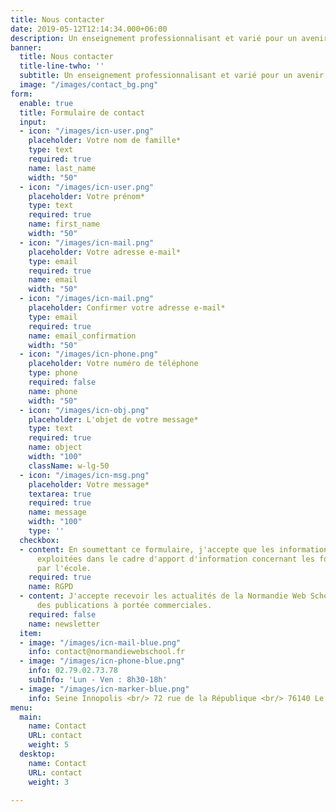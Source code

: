 ```yaml
---
title: Nous contacter
date: 2019-05-12T12:14:34.000+06:00
description: Un enseignement professionnalisant et varié pour un avenir 100% numérique.
banner:
  title: Nous contacter
  title-line-twho: ''
  subtitle: Un enseignement professionnalisant et varié pour un avenir 100% numérique.
  image: "/images/contact_bg.png"
form:
  enable: true
  title: Formulaire de contact
  input:
  - icon: "/images/icn-user.png"
    placeholder: Votre nom de famille*
    type: text
    required: true
    name: last_name
    width: "50"
  - icon: "/images/icn-user.png"
    placeholder: Votre prénom*
    type: text
    required: true
    name: first_name
    width: "50"
  - icon: "/images/icn-mail.png"
    placeholder: Votre adresse e-mail*
    type: email
    required: true
    name: email
    width: "50"
  - icon: "/images/icn-mail.png"
    placeholder: Confirmer votre adresse e-mail*
    type: email
    required: true
    name: email_confirmation
    width: "50"
  - icon: "/images/icn-phone.png"
    placeholder: Votre numéro de téléphone
    type: phone
    required: false
    name: phone
    width: "50"
  - icon: "/images/icn-obj.png"
    placeholder: L'objet de votre message*
    type: text
    required: true
    name: object
    width: "100"
    className: w-lg-50
  - icon: "/images/icn-msg.png"
    placeholder: Votre message*
    textarea: true
    required: true
    name: message
    width: "100"
    type: ''
  checkbox:
  - content: En soumettant ce formulaire, j'accepte que les informations saisies soient
      exploitées dans le cadre d'apport d'information concernant les formations proposées
      par l'école.
    required: true
    name: RGPD
  - content: J'accepte recevoir les actualités de la Normandie Web School  ainsi que
      des publications à portée commerciales.
    required: false
    name: newsletter
  item:
  - image: "/images/icn-mail-blue.png"
    info: contact@normandiewebschool.fr
  - image: "/images/icn-phone-blue.png"
    info: 02.79.02.73.78
    subInfo: 'Lun - Ven : 8h30-18h'
  - image: "/images/icn-marker-blue.png"
    info: Seine Innopolis <br/> 72 rue de la République <br/> 76140 Le Petit-Quevilly
menu:
  main:
    name: Contact
    URL: contact
    weight: 5
  desktop:
    name: Contact
    URL: contact
    weight: 3

---
```

